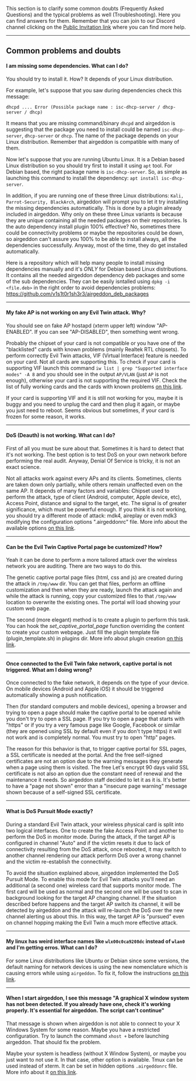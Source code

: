 This section is to clarify some common doubts (Frequently Asked Questions) and the typical problems as well (Troubleshooting). Here you can find answers for them. Remember that you can join to our Discord channel clicking on the [Public Invitation link](https://discord.gg/sQ9dgt9) where you can find more help.

____

## Common problems and doubts

#### I am missing some dependencies. What can I do?

You should try to install it. How? It depends of your Linux distribution.

For example, let's suppose that you saw during dependencies check this message:

`dhcpd .... Error (Possible package name : isc-dhcp-server / dhcp-server / dhcp)`

It means that you are missing command/binary `dhcpd` and airgeddon is suggesting that the package you need to install could be named `isc-dhcp-server`, `dhcp-server` or `dhcp`. The name of the package depends on your Linux distribution. Remember that airgeddon is compatible with many of them.

Now let's suppose that you are running Ubuntu Linux. It is a Debian based Linux distribution so you should try first to install it using `apt` tool. For Debian based, the right package name is `isc-dhcp-server`. So, as simple as launching this command to install the dependency: `apt install isc-dhcp-server`.

In addition, if you are running one of these three Linux distributions: `Kali, Parrot-Security, BlackArch`, airgeddon will prompt you to let it try installing the missing dependencies automatically. This is done by a plugin already included in airgeddon. Why only on these three Linux variants is because they are unique containing all the needed packages on their repositories. Is the auto dependency install plugin 100% effective? No, sometimes there could be connectivity problems or maybe the repositories could be down, so airgeddon can't assure you 100% to be able to install always, all the dependencies successfully. Anyway, most of the time, they do get installed automatically.

Here is a repository which will help many people to install missing dependencies manually and it's _ONLY_ for Debian based Linux distributions. It contains all the needed airgeddon dependency deb packages and some of the sub dependencies. They can be easily isntalled using `dpkg -i <file.deb>` in the right order to avoid dependencies problems: https://github.com/v1s1t0r1sh3r3/airgeddon_deb_packages

____

#### My fake AP is not working on any Evil Twin attack. Why?

You should see on fake AP hostapd (xterm upper left) window "AP-ENABLED". If you can see "AP-DISABLED", then something went wrong.

Probably the chipset of your card is not compatible or you have one of the "blacklisted" cards with known problems (mainly Realtek RTL chipsets). To perform correctly Evil Twin attacks, VIF (Virtual Interface) feature is needed on your card. Not all cards are supporting this. To check if your card is supporting VIF launch this command `iw list | grep "Supported interface modes" -A 8` and you should see in the output `AP/VLAN` (just `AP` is not enough), otherwise your card is not supporting the required VIF. Check the list of fully working cards and the cards with known problems [on this link](https://github.com/v1s1t0r1sh3r3/airgeddon/wiki/Cards%20and%20Chipsets).

If your card is supporting VIF and it is still not working for you, maybe it is buggy and you need to unplug the card and then plug it again, or maybe you just need to reboot. Seems obvious but sometimes, if your card is frozen for some reason, it works.

____

#### DoS (Deauth) is not working. What can I do?

First of all you must be sure about that. Sometimes it is hard to detect that it's not working. The best option is to test DoS on your own network before performing the real audit. Anyway, Denial Of Service is tricky, it is not an exact science.

Not all attacks work against every APs and its clients. Sometimes, clients are taken down only partially, while others remain unaffected even on the same AP. It depends of many factors and variables: Chipset used to perform the attack, type of client (Android, computer, Apple device, etc), Access Point, distance and signal to the target, etc. The signal is of greater significance, which must be powerful enough. If you think it is not working, you should try a different mode of attack: mdk4, aireplay or even mdk3 modifying the configuration options ".airgeddonrc" file. More info about the available options [on this link](https://github.com/v1s1t0r1sh3r3/airgeddon/wiki/Options).

____

#### Can be the Evil Twin Captive Portal page be customized? How?

Yeah it can be done to perform a more tailored attack over the wireless network you are auditing. There are two ways to do this.

The genetic captive portal page files (html, css and js) are created during the attack in `/tmp/www` dir. You can get that files, perform an offline customization and then when they are ready, launch the attack again and while the attack is running, copy your customized files to that `/tmp/www` location to overwrite the existing ones. The portal will load showing your custom web page.

The second (more elegant) method is to create a plugin to perform this task. You can hook the _set_captive_portal_page_ function overriding the content to create your custom webpage. Just fill the plugin template file (plugin_template.sh) in plugins dir. More info about plugin creation [on this link](https://github.com/v1s1t0r1sh3r3/airgeddon/wiki/Plugins%20System).

____

#### Once connected to the Evil Twin fake network, captive portal is not triggered. What am I doing wrong?

Once connected to the fake network, it depends on the type of your device. On mobile devices (Android and Apple iOS) it should be triggered automatically showing a push notification.

Then (for standard computers and mobile devices), opening a browser and trying to open a page should make the captive portal to be opened while you don't try to open a SSL page. If you try to open a page that starts with "https" or if you try a very famous page like Google, Facebook or similar (they are opened using SSL by default even if you don't type https) it will not work and is completely normal. You must try to open "http" pages.

The reason for this behavior is that, to trigger captive portal for SSL pages, a SSL certificate is needed at the portal. And the free self-signed certificates are not an option due to the warning messages they generate when a page using them is visited. The free Let's encrypt 90 days valid SSL certificate is not also an option due the constant need of renewal and the maintenance it needs. So airgeddon staff decided to let it as it is. It's better to have a "page not shown" error than a "insecure page warning" message shown because of a self-signed SSL certificate.

____

#### What is DoS Pursuit Mode exactly?

During a standard Evil Twin attack, your wireless physical card is split into two logical interfaces. One to create the fake Access Point and another to perform the DoS in monitor mode. During the attack, if the target AP is configured in channel "Auto" and if the victim resets it due to lack of connectivity resulting from the DoS attack, once rebooted, it may switch to another channel rendering our attack perform DoS over a wrong channel and the victim re-establish the connectivity.

To avoid the situation explained above, airgeddon implemented the DoS Pursuit Mode. To enable this mode for Evil Twin attacks you'll need an additional (a second one) wireless card that supports monitor mode. The first card will be used as normal and the second one will be used to scan in background looking for the target AP changing channel. If the situation described before happens and the target AP switch its channel, it will be detected by airgeddon and the attack will re-launch the DoS over the new channel alerting us about this. In this way, the target AP is "pursued" even on channel hopping making the Evil Twin a much more effective attack.

____

#### My linux has weird interface names like `wlx00c0ca9208dc` instead of `wlan0` and I'm getting erros. What can I do?

For some Linux distributions like Ubuntu or Debian since some versions, the default naming for network devices is using the new nomenclature which is causing errors while using `airgeddon`. To fix it, follow the instructions [on this link](https://github.com/v1s1t0r1sh3r3/airgeddon/wiki/Consistent-Network-Device-Naming).

____

#### When I start airgeddon, I see this message "A graphical X window system has not been detected. If you already have one, check it's working properly. It's essential for airgeddon. The script can't continue"

That message is shown when airgeddon is not able to connect to your X Windows System for some reason. Maybe you have a restricted configuration. Try to launch the command `xhost +` before launching airgeddon. That should fix the problem.

Maybe your system is headless (without X Window System), or maybe you just want to not use it. In that case, other option is available. Tmux can be used instead of xterm. It can be set in hidden options `.airgeddonrc` file. More info about it [on this link](https://github.com/v1s1t0r1sh3r3/airgeddon/wiki/Options).